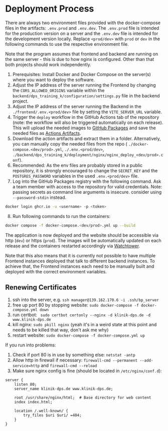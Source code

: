 # Deployment Process

There are always two environment files provided with the docker-compose files in the artifacts: `.env.prod` and `.env.dev`.
The `.env.prod` file is intended for the production version on a server and the `.env.dev` file is intended for the development version locally.
Replace `<prod/dev>` with `prod` or `dev` in the following commands to use the respective environment file.

Note that the program assumes that frontend and backend are running on the same server - this is due to how nginx is configured. Other than that 
both projects should work independently.

1. Prerequisites: Install Docker and Docker Compose on the server(s) where you want to deploy the software.
2. Adjust the IP address of the server running the Frontend by changing the `CORS_ALLOWED_ORIGINS` variable within the 
   `backend/dps_training_k/configuration/settings.py` file in the backend project.
3. Adjust the IP address of the server running the Backend in the `./frontend/.env.<prod/dev>` file by setting the `VITE_SERVER_URL` variable. 
4. Trigger the `deploy` workflow in the GitHub Actions tab of the repository (note: the workflow will also be triggered automatically on each
   release). This will upload the needed images to [GitHub Packages](https://github.com/orgs/hpi-sam/packages?repo_name=dps.training_k) and save
   the needed files as [Actions Artifacts](https://github.com/hpi-sam/dps.training_k/actions/workflows/deploy.yml).
5. Download the action artifacts and extract them in a folder. Alternatively, you can manually copy the needed files from the repo (
   `./docker-compose.<dev/prod>.yml`, `./.env.<prod/dev>`, `./backend/dps_training_k/deployment/nginx/nginx_deploy_<dev/prod>.conf`).
6. Recommended: As the env files are probably stored in a public repository, it is strongly encouraged to change the `SECRET_KEY` and the
   `POSTGRES_PASSWORD` variables in the used `.env.<prod/dev>` file.
7. Log into the GitHub Packages registry with the following command. Ask a team member with access to the repository for valid credentials. Note: 
   passing secrets as command line arguments is insecure. consider using `--password-stdin` instead.
```bash
docker login ghcr.io -u <username> -p <token>
```
8. Run following commands to run the containers:
```bash
docker compose -f docker-compose.<dev/prod>.yml up --build
```

The application is now deployed and the website should be accessible via http (`dev`) or https (`prod`). The images will be automatically updated on each 
release and the containers restarted accordingly via [Watchtower](https://github.com/containrrr/watchtower).

Note that this also means that it is currently not possible to have multiple Frontend instances deployed that talk to different backend instances.
To achieve that, the Frontend instances each need to be manually built and deployed with the correct environment variables.

## Renewing Certificates

1. ssh into the server, e.g. `ssh manager@139.162.170.6 -i .ssh/bp_server`
2. free up port 80 by stopping website: `sudo docker-compose -f docker-compose.yml down`
3. run certbot: ` sudo certbot certonly --nginx -d klinik-dps.de -d www.klinik-dps.de`
4. kill nginx: `sudo pkill nginx` (yeah it's in a weird state at this point and needs to be killed that way, don't ask me why)
5. restart website: `sudo docker-compose -f docker-compose.yml up`

If you run into problems:

1. Check if port 80 is in use by something else: `netstat -antp`
2. Allow http in firewall if necessary: `firewall-cmd --permanent --add-service=http` and `firewall-cmd --reload`
3. Make sure nginx config is fine (should be located in `/etc/nginx/conf.d`):

```
server {
    listen 80;
    server_name klinik-dps.de www.klinik-dps.de;

    root /usr/share/nginx/html;  # Base directory for web content
    index index.html;

    location /.well-known/ {
        try_files $uri $uri/ =404;
    }
}
```
